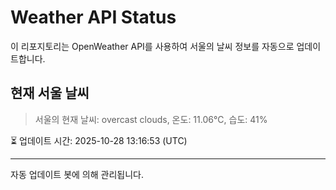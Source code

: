 
# Weather API Status

이 리포지토리는 OpenWeather API를 사용하여 서울의 날씨 정보를 자동으로 업데이트합니다.

## 현재 서울 날씨
> 서울의 현재 날씨: overcast clouds, 온도: 11.06°C, 습도: 41%

⏳ 업데이트 시간: 2025-10-28 13:16:53 (UTC)

---
자동 업데이트 봇에 의해 관리됩니다.
